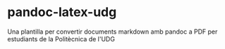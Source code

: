 # pandoc-latex-udg
Una plantilla per convertir documents markdown amb pandoc a PDF per estudiants de la Politècnica de l'UDG
